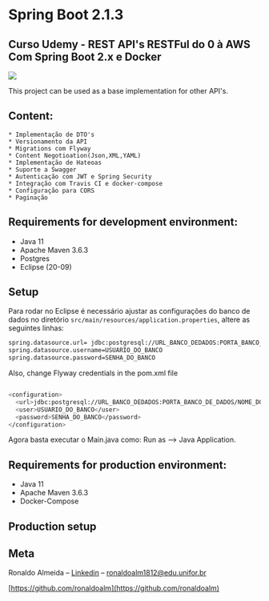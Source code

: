 
# Spring Boot 2.1.3
## Curso Udemy - REST API's RESTFul do 0 à AWS Com Spring Boot 2.x e Docker

![](header.png)

This project can be used as a base implementation for other API's.

## Content:
    * Implementação de DTO's
    * Versionamento da API
    * Migrations com Flyway
    * Content Negotioation(Json,XML,YAML)
    * Implementação de Hateoas
    * Suporte a Swagger
    * Autenticação com JWT e Spring Security
    * Integração com Travis CI e docker-compose
    * Configuração para CORS
    * Paginação

## Requirements for development environment:
* Java 11
* Apache Maven 3.6.3
* Postgres
* Eclipse (20-09)

## Setup

Para rodar no Eclipse é necessário ajustar as configurações do banco de dados no diretório ```src/main/resources/application.properties```, altere as seguintes linhas:
```sh
spring.datasource.url= jdbc:postgresql://URL_BANCO_DEDADOS:PORTA_BANCO_DE_DADOS/NOME_DO_BANCO_DE_DADOS
spring.datasource.username=USUARIO_DO_BANCO
spring.datasource.password=SENHA_DO_BANCO
```

Also, change Flyway credentials in the pom.xml file

```sh

<configuration>
  <url>jdbc:postgresql://URL_BANCO_DEDADOS:PORTA_BANCO_DE_DADOS/NOME_DO_BANCO_DE_DADOS?useTimezone=true&amp;serverTimezone=UTC&amp;useSSL=false</url>
  <user>USUARIO_DO_BANCO</user>
  <password>SENHA_DO_BANCO</password>
</configuration>
```

Agora basta executar o Main.java como: Run as --> Java Application.


## Requirements for production environment:
* Java 11
* Apache Maven 3.6.3
* Docker-Compose

## Production setup


## Meta

Ronaldo Almeida – [Linkedin](https://www.linkedin.com/in/ronaldo-almeida-9a8a8316b/) – ronaldoalm1812@edu.unifor.br

[https://github.com/ronaldoalm](https://github.com/ronaldoalm)
